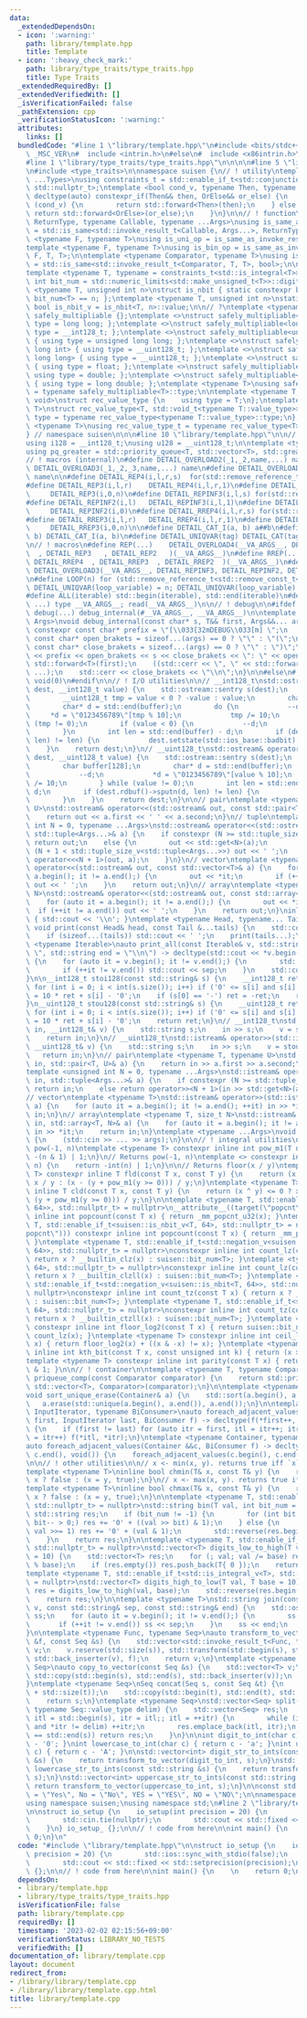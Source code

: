 ```yaml
---
data:
  _extendedDependsOn:
  - icon: ':warning:'
    path: library/template.hpp
    title: Template
  - icon: ':heavy_check_mark:'
    path: library/type_traits/type_traits.hpp
    title: Type Traits
  _extendedRequiredBy: []
  _extendedVerifiedWith: []
  _isVerificationFailed: false
  _pathExtension: cpp
  _verificationStatusIcon: ':warning:'
  attributes:
    links: []
  bundledCode: "#line 1 \"library/template.hpp\"\n#include <bits/stdc++.h>\n\n#ifdef\
    \ _MSC_VER\n#  include <intrin.h>\n#else\n#  include <x86intrin.h>\n#endif\n\n\
    #line 1 \"library/type_traits/type_traits.hpp\"\n\n\n\n#line 5 \"library/type_traits/type_traits.hpp\"\
    \n#include <type_traits>\n\nnamespace suisen {\n// ! utility\ntemplate <typename\
    \ ...Types>\nusing constraints_t = std::enable_if_t<std::conjunction_v<Types...>,\
    \ std::nullptr_t>;\ntemplate <bool cond_v, typename Then, typename OrElse>\nconstexpr\
    \ decltype(auto) constexpr_if(Then&& then, OrElse&& or_else) {\n    if constexpr\
    \ (cond_v) {\n        return std::forward<Then>(then);\n    } else {\n       \
    \ return std::forward<OrElse>(or_else);\n    }\n}\n\n// ! function\ntemplate <typename\
    \ ReturnType, typename Callable, typename ...Args>\nusing is_same_as_invoke_result\
    \ = std::is_same<std::invoke_result_t<Callable, Args...>, ReturnType>;\ntemplate\
    \ <typename F, typename T>\nusing is_uni_op = is_same_as_invoke_result<T, F, T>;\n\
    template <typename F, typename T>\nusing is_bin_op = is_same_as_invoke_result<T,\
    \ F, T, T>;\n\ntemplate <typename Comparator, typename T>\nusing is_comparator\
    \ = std::is_same<std::invoke_result_t<Comparator, T, T>, bool>;\n\n// ! integral\n\
    template <typename T, typename = constraints_t<std::is_integral<T>>>\nconstexpr\
    \ int bit_num = std::numeric_limits<std::make_unsigned_t<T>>::digits;\ntemplate\
    \ <typename T, unsigned int n>\nstruct is_nbit { static constexpr bool value =\
    \ bit_num<T> == n; };\ntemplate <typename T, unsigned int n>\nstatic constexpr\
    \ bool is_nbit_v = is_nbit<T, n>::value;\n\n// ?\ntemplate <typename T>\nstruct\
    \ safely_multipliable {};\ntemplate <>\nstruct safely_multipliable<int> { using\
    \ type = long long; };\ntemplate <>\nstruct safely_multipliable<long long> { using\
    \ type = __int128_t; };\ntemplate <>\nstruct safely_multipliable<unsigned int>\
    \ { using type = unsigned long long; };\ntemplate <>\nstruct safely_multipliable<unsigned\
    \ long int> { using type = __uint128_t; };\ntemplate <>\nstruct safely_multipliable<unsigned\
    \ long long> { using type = __uint128_t; };\ntemplate <>\nstruct safely_multipliable<float>\
    \ { using type = float; };\ntemplate <>\nstruct safely_multipliable<double> {\
    \ using type = double; };\ntemplate <>\nstruct safely_multipliable<long double>\
    \ { using type = long double; };\ntemplate <typename T>\nusing safely_multipliable_t\
    \ = typename safely_multipliable<T>::type;\n\ntemplate <typename T, typename =\
    \ void>\nstruct rec_value_type {\n    using type = T;\n};\ntemplate <typename\
    \ T>\nstruct rec_value_type<T, std::void_t<typename T::value_type>> {\n    using\
    \ type = typename rec_value_type<typename T::value_type>::type;\n};\ntemplate\
    \ <typename T>\nusing rec_value_type_t = typename rec_value_type<T>::type;\n\n\
    } // namespace suisen\n\n\n#line 10 \"library/template.hpp\"\n\n// ! type aliases\n\
    using i128 = __int128_t;\nusing u128 = __uint128_t;\n\ntemplate <typename T>\n\
    using pq_greater = std::priority_queue<T, std::vector<T>, std::greater<T>>;\n\n\
    // ! macros (internal)\n#define DETAIL_OVERLOAD2(_1,_2,name,...) name\n#define\
    \ DETAIL_OVERLOAD3(_1,_2,_3,name,...) name\n#define DETAIL_OVERLOAD4(_1,_2,_3,_4,name,...)\
    \ name\n\n#define DETAIL_REP4(i,l,r,s)  for(std::remove_reference_t<std::remove_const_t<decltype(r)>>i=(l);i<(r);i+=(s))\n\
    #define DETAIL_REP3(i,l,r)    DETAIL_REP4(i,l,r,1)\n#define DETAIL_REP2(i,n) \
    \     DETAIL_REP3(i,0,n)\n#define DETAIL_REPINF3(i,l,s) for(std::remove_reference_t<std::remove_const_t<decltype(l)>>i=(l);;i+=(s))\n\
    #define DETAIL_REPINF2(i,l)   DETAIL_REPINF3(i,l,1)\n#define DETAIL_REPINF1(i)\
    \     DETAIL_REPINF2(i,0)\n#define DETAIL_RREP4(i,l,r,s) for(std::remove_reference_t<std::remove_const_t<decltype(r)>>i=(l)+fld((r)-(l)-1,s)*(s);i>=(l);i-=(s))\n\
    #define DETAIL_RREP3(i,l,r)   DETAIL_RREP4(i,l,r,1)\n#define DETAIL_RREP2(i,n)\
    \     DETAIL_RREP3(i,0,n)\n\n#define DETAIL_CAT_I(a, b) a##b\n#define DETAIL_CAT(a,\
    \ b) DETAIL_CAT_I(a, b)\n#define DETAIL_UNIQVAR(tag) DETAIL_CAT(tag, __LINE__)\n\
    \n// ! macros\n#define REP(...)    DETAIL_OVERLOAD4(__VA_ARGS__, DETAIL_REP4 \
    \  , DETAIL_REP3   , DETAIL_REP2   )(__VA_ARGS__)\n#define RREP(...)   DETAIL_OVERLOAD4(__VA_ARGS__,\
    \ DETAIL_RREP4  , DETAIL_RREP3  , DETAIL_RREP2  )(__VA_ARGS__)\n#define REPINF(...)\
    \ DETAIL_OVERLOAD3(__VA_ARGS__, DETAIL_REPINF3, DETAIL_REPINF2, DETAIL_REPINF1)(__VA_ARGS__)\n\
    \n#define LOOP(n) for (std::remove_reference_t<std::remove_const_t<decltype(n)>>\
    \ DETAIL_UNIQVAR(loop_variable) = n; DETAIL_UNIQVAR(loop_variable) --> 0;)\n\n\
    #define ALL(iterable) std::begin(iterable), std::end(iterable)\n#define INPUT(type,\
    \ ...) type __VA_ARGS__; read(__VA_ARGS__)\n\n// ! debug\n\n#ifdef LOCAL\n#  define\
    \ debug(...) debug_internal(#__VA_ARGS__, __VA_ARGS__)\n\ntemplate <class T, class...\
    \ Args>\nvoid debug_internal(const char* s, T&& first, Args&&... args) {\n   \
    \ constexpr const char* prefix = \"[\\033[32mDEBUG\\033[m] \";\n    constexpr\
    \ const char* open_brakets = sizeof...(args) == 0 ? \"\" : \"(\";\n    constexpr\
    \ const char* close_brakets = sizeof...(args) == 0 ? \"\" : \")\";\n    std::cerr\
    \ << prefix << open_brakets << s << close_brakets << \": \" << open_brakets <<\
    \ std::forward<T>(first);\n    ((std::cerr << \", \" << std::forward<Args>(args)),\
    \ ...);\n    std::cerr << close_brakets << \"\\n\";\n}\n\n#else\n#  define debug(...)\
    \ void(0)\n#endif\n\n// ! I/O utilities\n\n// __int128_t\nstd::ostream& operator<<(std::ostream&\
    \ dest, __int128_t value) {\n    std::ostream::sentry s(dest);\n    if (s) {\n\
    \        __uint128_t tmp = value < 0 ? -value : value;\n        char buffer[128];\n\
    \        char* d = std::end(buffer);\n        do {\n            --d;\n       \
    \     *d = \"0123456789\"[tmp % 10];\n            tmp /= 10;\n        } while\
    \ (tmp != 0);\n        if (value < 0) {\n            --d;\n            *d = '-';\n\
    \        }\n        int len = std::end(buffer) - d;\n        if (dest.rdbuf()->sputn(d,\
    \ len) != len) {\n            dest.setstate(std::ios_base::badbit);\n        }\n\
    \    }\n    return dest;\n}\n// __uint128_t\nstd::ostream& operator<<(std::ostream&\
    \ dest, __uint128_t value) {\n    std::ostream::sentry s(dest);\n    if (s) {\n\
    \        char buffer[128];\n        char* d = std::end(buffer);\n        do {\n\
    \            --d;\n            *d = \"0123456789\"[value % 10];\n            value\
    \ /= 10;\n        } while (value != 0);\n        int len = std::end(buffer) -\
    \ d;\n        if (dest.rdbuf()->sputn(d, len) != len) {\n            dest.setstate(std::ios_base::badbit);\n\
    \        }\n    }\n    return dest;\n}\n\n// pair\ntemplate <typename T, typename\
    \ U>\nstd::ostream& operator<<(std::ostream& out, const std::pair<T, U>& a) {\n\
    \    return out << a.first << ' ' << a.second;\n}\n// tuple\ntemplate <unsigned\
    \ int N = 0, typename ...Args>\nstd::ostream& operator<<(std::ostream& out, const\
    \ std::tuple<Args...>& a) {\n    if constexpr (N >= std::tuple_size_v<std::tuple<Args...>>)\
    \ return out;\n    else {\n        out << std::get<N>(a);\n        if constexpr\
    \ (N + 1 < std::tuple_size_v<std::tuple<Args...>>) out << ' ';\n        return\
    \ operator<<<N + 1>(out, a);\n    }\n}\n// vector\ntemplate <typename T>\nstd::ostream&\
    \ operator<<(std::ostream& out, const std::vector<T>& a) {\n    for (auto it =\
    \ a.begin(); it != a.end();) {\n        out << *it;\n        if (++it != a.end())\
    \ out << ' ';\n    }\n    return out;\n}\n// array\ntemplate <typename T, size_t\
    \ N>\nstd::ostream& operator<<(std::ostream& out, const std::array<T, N>& a) {\n\
    \    for (auto it = a.begin(); it != a.end();) {\n        out << *it;\n      \
    \  if (++it != a.end()) out << ' ';\n    }\n    return out;\n}\ninline void print()\
    \ { std::cout << '\\n'; }\ntemplate <typename Head, typename... Tail>\ninline\
    \ void print(const Head& head, const Tail &...tails) {\n    std::cout << head;\n\
    \    if (sizeof...(tails)) std::cout << ' ';\n    print(tails...);\n}\ntemplate\
    \ <typename Iterable>\nauto print_all(const Iterable& v, std::string sep = \"\
    \ \", std::string end = \"\\n\") -> decltype(std::cout << *v.begin(), void())\
    \ {\n    for (auto it = v.begin(); it != v.end();) {\n        std::cout << *it;\n\
    \        if (++it != v.end()) std::cout << sep;\n    }\n    std::cout << end;\n\
    }\n\n__int128_t stoi128(const std::string& s) {\n    __int128_t ret = 0;\n   \
    \ for (int i = 0; i < int(s.size()); i++) if ('0' <= s[i] and s[i] <= '9') ret\
    \ = 10 * ret + s[i] - '0';\n    if (s[0] == '-') ret = -ret;\n    return ret;\n\
    }\n__uint128_t stou128(const std::string& s) {\n    __uint128_t ret = 0;\n   \
    \ for (int i = 0; i < int(s.size()); i++) if ('0' <= s[i] and s[i] <= '9') ret\
    \ = 10 * ret + s[i] - '0';\n    return ret;\n}\n// __int128_t\nstd::istream& operator>>(std::istream&\
    \ in, __int128_t& v) {\n    std::string s;\n    in >> s;\n    v = stoi128(s);\n\
    \    return in;\n}\n// __uint128_t\nstd::istream& operator>>(std::istream& in,\
    \ __uint128_t& v) {\n    std::string s;\n    in >> s;\n    v = stou128(s);\n \
    \   return in;\n}\n// pair\ntemplate <typename T, typename U>\nstd::istream& operator>>(std::istream&\
    \ in, std::pair<T, U>& a) {\n    return in >> a.first >> a.second;\n}\n// tuple\n\
    template <unsigned int N = 0, typename ...Args>\nstd::istream& operator>>(std::istream&\
    \ in, std::tuple<Args...>& a) {\n    if constexpr (N >= std::tuple_size_v<std::tuple<Args...>>)\
    \ return in;\n    else return operator>><N + 1>(in >> std::get<N>(a), a);\n}\n\
    // vector\ntemplate <typename T>\nstd::istream& operator>>(std::istream& in, std::vector<T>&\
    \ a) {\n    for (auto it = a.begin(); it != a.end(); ++it) in >> *it;\n    return\
    \ in;\n}\n// array\ntemplate <typename T, size_t N>\nstd::istream& operator>>(std::istream&\
    \ in, std::array<T, N>& a) {\n    for (auto it = a.begin(); it != a.end(); ++it)\
    \ in >> *it;\n    return in;\n}\ntemplate <typename ...Args>\nvoid read(Args &...args)\
    \ {\n    (std::cin >> ... >> args);\n}\n\n// ! integral utilities\n\n// Returns\
    \ pow(-1, n)\ntemplate <typename T> constexpr inline int pow_m1(T n) {\n    return\
    \ -(n & 1) | 1;\n}\n// Returns pow(-1, n)\ntemplate <> constexpr inline int pow_m1<bool>(bool\
    \ n) {\n    return -int(n) | 1;\n}\n\n// Returns floor(x / y)\ntemplate <typename\
    \ T> constexpr inline T fld(const T x, const T y) {\n    return (x ^ y) >= 0 ?\
    \ x / y : (x - (y + pow_m1(y >= 0))) / y;\n}\ntemplate <typename T> constexpr\
    \ inline T cld(const T x, const T y) {\n    return (x ^ y) <= 0 ? x / y : (x +\
    \ (y + pow_m1(y >= 0))) / y;\n}\n\ntemplate <typename T, std::enable_if_t<std::negation_v<suisen::is_nbit<T,\
    \ 64>>, std::nullptr_t> = nullptr>\n__attribute__((target(\"popcnt\"))) constexpr\
    \ inline int popcount(const T x) { return _mm_popcnt_u32(x); }\ntemplate <typename\
    \ T, std::enable_if_t<suisen::is_nbit_v<T, 64>, std::nullptr_t> = nullptr>\n__attribute__((target(\"\
    popcnt\"))) constexpr inline int popcount(const T x) { return _mm_popcnt_u64(x);\
    \ }\ntemplate <typename T, std::enable_if_t<std::negation_v<suisen::is_nbit<T,\
    \ 64>>, std::nullptr_t> = nullptr>\nconstexpr inline int count_lz(const T x) {\
    \ return x ? __builtin_clz(x) : suisen::bit_num<T>; }\ntemplate <typename T, std::enable_if_t<suisen::is_nbit_v<T,\
    \ 64>, std::nullptr_t> = nullptr>\nconstexpr inline int count_lz(const T x) {\
    \ return x ? __builtin_clzll(x) : suisen::bit_num<T>; }\ntemplate <typename T,\
    \ std::enable_if_t<std::negation_v<suisen::is_nbit<T, 64>>, std::nullptr_t> =\
    \ nullptr>\nconstexpr inline int count_tz(const T x) { return x ? __builtin_ctz(x)\
    \ : suisen::bit_num<T>; }\ntemplate <typename T, std::enable_if_t<suisen::is_nbit_v<T,\
    \ 64>, std::nullptr_t> = nullptr>\nconstexpr inline int count_tz(const T x) {\
    \ return x ? __builtin_ctzll(x) : suisen::bit_num<T>; }\ntemplate <typename T>\
    \ constexpr inline int floor_log2(const T x) { return suisen::bit_num<T> - 1 -\
    \ count_lz(x); }\ntemplate <typename T> constexpr inline int ceil_log2(const T\
    \ x) { return floor_log2(x) + ((x & -x) != x); }\ntemplate <typename T> constexpr\
    \ inline int kth_bit(const T x, const unsigned int k) { return (x >> k) & 1; }\n\
    template <typename T> constexpr inline int parity(const T x) { return popcount(x)\
    \ & 1; }\n\n// ! container\n\ntemplate <typename T, typename Comparator>\nauto\
    \ priqueue_comp(const Comparator comparator) {\n    return std::priority_queue<T,\
    \ std::vector<T>, Comparator>(comparator);\n}\n\ntemplate <typename Container>\n\
    void sort_unique_erase(Container& a) {\n    std::sort(a.begin(), a.end());\n \
    \   a.erase(std::unique(a.begin(), a.end()), a.end());\n}\n\ntemplate <typename\
    \ InputIterator, typename BiConsumer>\nauto foreach_adjacent_values(InputIterator\
    \ first, InputIterator last, BiConsumer f) -> decltype(f(*first++, *last), void())\
    \ {\n    if (first != last) for (auto itr = first, itl = itr++; itr != last; itl\
    \ = itr++) f(*itl, *itr);\n}\ntemplate <typename Container, typename BiConsumer>\n\
    auto foreach_adjacent_values(Container &&c, BiConsumer f) -> decltype(c.begin(),\
    \ c.end(), void()) {\n    foreach_adjacent_values(c.begin(), c.end(), f);\n}\n\
    \n\n// ! other utilities\n\n// x <- min(x, y). returns true iff `x` has chenged.\n\
    template <typename T>\ninline bool chmin(T& x, const T& y) {\n    return y >=\
    \ x ? false : (x = y, true);\n}\n// x <- max(x, y). returns true iff `x` has chenged.\n\
    template <typename T>\ninline bool chmax(T& x, const T& y) {\n    return y <=\
    \ x ? false : (x = y, true);\n}\n\ntemplate <typename T, std::enable_if_t<std::is_integral_v<T>,\
    \ std::nullptr_t> = nullptr>\nstd::string bin(T val, int bit_num = -1) {\n   \
    \ std::string res;\n    if (bit_num != -1) {\n        for (int bit = bit_num;\
    \ bit-- > 0;) res += '0' + ((val >> bit) & 1);\n    } else {\n        for (; val;\
    \ val >>= 1) res += '0' + (val & 1);\n        std::reverse(res.begin(), res.end());\n\
    \    }\n    return res;\n}\n\ntemplate <typename T, std::enable_if_t<std::is_integral_v<T>,\
    \ std::nullptr_t> = nullptr>\nstd::vector<T> digits_low_to_high(T val, T base\
    \ = 10) {\n    std::vector<T> res;\n    for (; val; val /= base) res.push_back(val\
    \ % base);\n    if (res.empty()) res.push_back(T{ 0 });\n    return res;\n}\n\
    template <typename T, std::enable_if_t<std::is_integral_v<T>, std::nullptr_t>\
    \ = nullptr>\nstd::vector<T> digits_high_to_low(T val, T base = 10) {\n    auto\
    \ res = digits_low_to_high(val, base);\n    std::reverse(res.begin(), res.end());\n\
    \    return res;\n}\n\ntemplate <typename T>\nstd::string join(const std::vector<T>&\
    \ v, const std::string& sep, const std::string& end) {\n    std::ostringstream\
    \ ss;\n    for (auto it = v.begin(); it != v.end();) {\n        ss << *it;\n \
    \       if (++it != v.end()) ss << sep;\n    }\n    ss << end;\n    return ss.str();\n\
    }\n\ntemplate <typename Func, typename Seq>\nauto transform_to_vector(const Func\
    \ &f, const Seq &s) {\n    std::vector<std::invoke_result_t<Func, typename Seq::value_type>>\
    \ v;\n    v.reserve(std::size(s)), std::transform(std::begin(s), std::end(s),\
    \ std::back_inserter(v), f);\n    return v;\n}\ntemplate <typename T, typename\
    \ Seq>\nauto copy_to_vector(const Seq &s) {\n    std::vector<T> v;\n    v.reserve(std::size(s)),\
    \ std::copy(std::begin(s), std::end(s), std::back_inserter(v));\n    return v;\n\
    }\ntemplate <typename Seq>\nSeq concat(Seq s, const Seq &t) {\n    s.reserve(std::size(s)\
    \ + std::size(t));\n    std::copy(std::begin(t), std::end(t), std::back_inserter(s));\n\
    \    return s;\n}\ntemplate <typename Seq>\nstd::vector<Seq> split(const Seq s,\
    \ typename Seq::value_type delim) {\n    std::vector<Seq> res;\n    for (auto\
    \ itl = std::begin(s), itr = itl;; itl = ++itr) {\n        while (itr != std::end(s)\
    \ and *itr != delim) ++itr;\n        res.emplace_back(itl, itr);\n        if (itr\
    \ == std::end(s)) return res;\n    }\n}\n\nint digit_to_int(char c) { return c\
    \ - '0'; }\nint lowercase_to_int(char c) { return c - 'a'; }\nint uppercase_to_int(char\
    \ c) { return c - 'A'; }\n\nstd::vector<int> digit_str_to_ints(const std::string\
    \ &s) {\n    return transform_to_vector(digit_to_int, s);\n}\nstd::vector<int>\
    \ lowercase_str_to_ints(const std::string &s) {\n    return transform_to_vector(lowercase_to_int,\
    \ s);\n}\nstd::vector<int> uppercase_str_to_ints(const std::string &s) {\n   \
    \ return transform_to_vector(uppercase_to_int, s);\n}\n\nconst std::string Yes\
    \ = \"Yes\", No = \"No\", YES = \"YES\", NO = \"NO\";\n\nnamespace suisen {}\n\
    using namespace suisen;\nusing namespace std;\n#line 2 \"library/template.cpp\"\
    \n\nstruct io_setup {\n    io_setup(int precision = 20) {\n        std::ios::sync_with_stdio(false);\n\
    \        std::cin.tie(nullptr);\n        std::cout << std::fixed << std::setprecision(precision);\n\
    \    }\n} io_setup_ {};\n\n// ! code from here\n\nint main() {\n    \n    return\
    \ 0;\n}\n"
  code: "#include \"library/template.hpp\"\n\nstruct io_setup {\n    io_setup(int\
    \ precision = 20) {\n        std::ios::sync_with_stdio(false);\n        std::cin.tie(nullptr);\n\
    \        std::cout << std::fixed << std::setprecision(precision);\n    }\n} io_setup_\
    \ {};\n\n// ! code from here\n\nint main() {\n    \n    return 0;\n}"
  dependsOn:
  - library/template.hpp
  - library/type_traits/type_traits.hpp
  isVerificationFile: false
  path: library/template.cpp
  requiredBy: []
  timestamp: '2023-02-02 02:15:56+09:00'
  verificationStatus: LIBRARY_NO_TESTS
  verifiedWith: []
documentation_of: library/template.cpp
layout: document
redirect_from:
- /library/library/template.cpp
- /library/library/template.cpp.html
title: library/template.cpp
---
```

